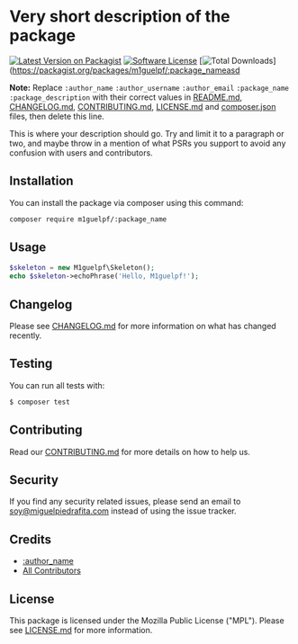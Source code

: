 # Very short description of the package

[![Latest Version on Packagist](https://img.shields.io/packagist/v/m1guelpf/:package_name.svg?style=flat-square)](https://packagist.org/packages/m1guelpf/:package_name)
[![Software License](https://img.shields.io/badge/license-AGPLv3-blue.svg?style=flat-square)](LICENSE.md)
[![Total Downloads](https://img.shields.io/packagist/dt/m1guelpf/:package_name.svg?style=flat-square)](https://packagist.org/packages/m1guelpf/:package_nameasd

**Note:** Replace ```:author_name``` ```:author_username``` ```:author_email``` ```:package_name``` ```:package_description``` with their correct values in [README.md](README.md), [CHANGELOG.md](CHANGELOG.md), [CONTRIBUTING.md](CONTRIBUTING.md), [LICENSE.md](LICENSE.md) and [composer.json](composer.json) files, then delete this line.

This is where your description should go. Try and limit it to a paragraph or two, and maybe throw in a mention of what PSRs you support to avoid any confusion with users and contributors.

## Installation

You can install the package via composer using this command:

``` bash
composer require m1guelpf/:package_name
```

## Usage

``` php
$skeleton = new M1guelpf\Skeleton();
echo $skeleton->echoPhrase('Hello, M1guelpf!');
```

## Changelog

Please see [CHANGELOG.md](CHANGELOG.md) for more information on what has changed recently.

## Testing

You can run all tests with:

``` bash
$ composer test
```

## Contributing

Read our [CONTRIBUTING.md](CONTRIBUTING.md) for more details on how to help us.

## Security

If you find any security related issues, please send an email to soy@miguelpiedrafita.com instead of using the issue tracker.

## Credits

- [:author_name](https://github.com/:author_username)
- [All Contributors](../../contributors)

## License

This package is licensed under the Mozilla Public License ("MPL"). Please see [LICENSE.md](LICENSE.md) for more information.
